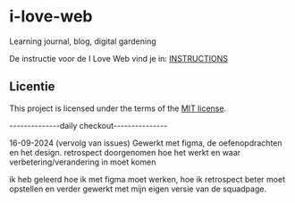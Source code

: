 # i-love-web

Learning journal, blog, digital gardening

De instructie voor de I Love Web vind je in: [INSTRUCTIONS](https://github.com/fdnd-task/i-love-web/blob/main/docs/INSTRUCTIONS.md)


## Licentie

This project is licensed under the terms of the [MIT license](./LICENSE).


--------------daily checkout---------------

16-09-2024 (vervolg van issues)
Gewerkt met figma, de oefenopdrachten en het design.
retrospect doorgenomen hoe het werkt en waar verbetering/verandering in moet komen

ik heb geleerd hoe ik met figma moet werken, hoe ik retrospect beter moet opstellen en verder gewerkt met mijn eigen versie van de squadpage.

